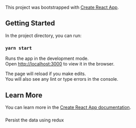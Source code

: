 This project was bootstrapped with [Create React App](https://github.com/facebook/create-react-app).

## Getting Started

In the project directory, you can run:

### `yarn start`

Runs the app in the development mode.<br />
Open [http://localhost:3000](http://localhost:3000) to view it in the browser.

The page will reload if you make edits.<br />
You will also see any lint or type errors in the console.

## Learn More

You can learn more in the [Create React App documentation](https://facebook.github.io/create-react-app/docs/getting-started).

###

Persist the data using redux
